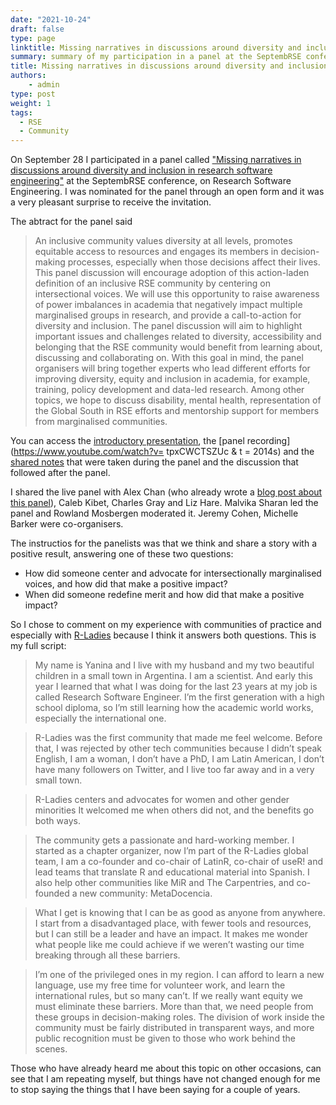 ```yaml
---
date: "2021-10-24"
draft: false
type: page
linktitle: Missing narratives in discussions around diversity and inclusion in research software engineering - SeptembRSE
summary: summary of my participation in a panel at the SeptembRSE conference.
title: Missing narratives in discussions around diversity and inclusion in research software engineering - SeptembRSE
authors: 
    - admin
type: post
weight: 1
tags: 
  - RSE
  - Community
---
```


On September 28 I participated in a panel called ["Missing narratives in discussions around diversity and inclusion in research software engineering"](https://septembrse.github.io/#/event/L1001) at the SeptembRSE conference, on Research Software Engineering. I was nominated for the panel through an open form and it was a very pleasant surprise to receive the invitation.

The abtract for the panel said

> An inclusive community values diversity at all levels, promotes equitable access to resources and engages its members in decision-making processes, especially when those decisions affect their lives. This panel discussion will encourage adoption of this action-laden definition of an inclusive RSE community by centering on intersectional voices. We will use this opportunity to raise awareness of power imbalances in academia that negatively impact multiple marginalised groups in research, and provide a call-to-action for diversity and inclusion. The panel discussion will aim to highlight important issues and challenges related to diversity, accessibility and belonging that the RSE community would benefit from learning about, discussing and collaborating on. With this goal in mind, the panel organisers will bring together experts who lead different efforts for improving diversity, equity and inclusion in academia, for example, training, policy development and data-led research. Among other topics, we hope to discuss disability, mental health, representation of the Global South in RSE efforts and mentorship support for members from marginalised communities.

You can access the [introductory presentation](https://www.rowlandm.com/accessible/2021-09_SeptembRSE/), the [panel recording](https://www.youtube.com/watch?v= tpxCWCTSZUc & t = 2014s) and the [shared notes](https://pad.sfconservancy.org/p/missing-narrative-rse-panel-2021) that were taken during the panel and the discussion that followed after the panel.

I shared the live panel with Alex Chan (who already wrote a [blog post about this panel](https://alexwlchan.net/2021/09/septembrse/)), Caleb Kibet, Charles Gray and Liz Hare. Malvika Sharan led the panel and Rowland Mosbergen moderated it. Jeremy Cohen, Michelle Barker were co-organisers.

The instructios for the panelists was that we think and share a story with a positive result, answering one of these two questions:

* How did someone center and advocate for intersectionally marginalised voices, and how did that make a positive impact?
* When did someone redefine merit and how did that make a positive impact?


So I chose to comment on my experience with communities of practice and especially with [R-Ladies](www.rladies.org) because I think it answers both questions. This is my full script:

> My name is Yanina and I live with my husband and my two beautiful children in a small town in Argentina. I am a scientist.  And early this year I learned that what I was doing for the last 23 years at my job is called Research Software Engineer. I’m the first generation with a high school diploma, so I’m still learning how the academic world works, especially the international one.

> R-Ladies was the first community that made me feel welcome. Before that, I was rejected by other tech communities because I didn’t speak English, I am a woman, I don’t have a PhD, I am Latin American, I don’t have many followers on Twitter, and I live too far away and in a very small town. 

> R-Ladies centers and advocates for women and other gender minorities It welcomed me when others did not, and the benefits go both ways.

> The community gets a passionate and hard-working member. I started as a chapter organizer, now I’m part of the R-Ladies global team, I am a co-founder and co-chair of LatinR, co-chair of useR! and lead teams that translate R and educational material into Spanish. I also help other communities like MiR and The Carpentries, and co-founded a new community: MetaDocencia.

> What I get is knowing that I can be as good as anyone from anywhere.  I start from a disadvantaged place, with fewer tools and resources, but I can still be a leader and have an impact. It makes me wonder what people like me could achieve if we weren’t wasting our time breaking through all these barriers.

> I’m one of the privileged ones in my region. I can afford to learn a new language, use my free time for volunteer work, and learn the international rules, but so many can’t.  If we really want equity we must eliminate these barriers. More than that, we need people from these groups in decision-making roles. The division of work inside the community must be fairly distributed in transparent ways, and more public recognition must be given to those who work behind the scenes. 


Those who have already heard me about this topic on other occasions, can see that I am repeating myself, but things have not changed enough for me to stop saying the things that I have been saying for a couple of years.